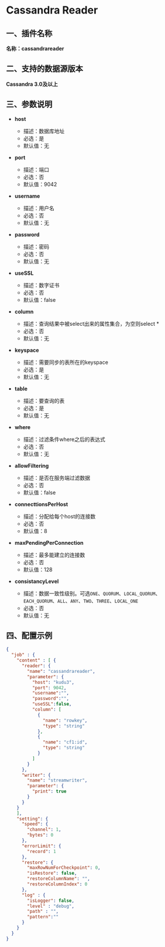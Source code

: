 # Cassandra Reader

<a name="s9KC6"></a>
## 一、插件名称
**名称：cassandrareader**<br />

<a name="jVb3v"></a>
## 二、支持的数据源版本
**Cassandra 3.0及以上**<br />

<a name="snQNv"></a>
## 三、参数说明

- **host**
  - 描述：数据库地址
  - 必选：是
  - 默认值：无



- **port**
  - 描述：端口
  - 必选：否
  - 默认值：9042



- **username**
  - 描述：用户名
  - 必选：否
  - 默认值：无



- **password**
  - 描述：密码
  - 必选：否
  - 默认值：无



- **useSSL**
  - 描述：数字证书
  - 必选：否
  - 默认值：false



- **column**
  - 描述：查询结果中被select出来的属性集合，为空则select *
  - 必选：否
  - 默认值：无



- **keyspace**
  - 描述：需要同步的表所在的keyspace
  - 必选：是
  - 默认值：无



- **table**
  - 描述：要查询的表
  - 必选：是
  - 默认值：无



- **where**
  - 描述：过滤条件where之后的表达式
  - 必选：否
  - 默认值：无



- **allowFiltering**
  - 描述：是否在服务端过滤数据
  - 必选：否
  - 默认值：false



- **connecttionsPerHost**
  - 描述：分配给每个host的连接数
  - 必选：否
  - 默认值：8



- **maxPendingPerConnection**
  - 描述：最多能建立的连接数
  - 必选：否
  - 默认值：128



- **consistancyLevel**
  - 描述：数据一致性级别。可选`ONE`、`QUORUM`、`LOCAL_QUORUM`、`EACH_QUORUM`、`ALL`、`ANY`、`TWO`、`THREE`、`LOCAL_ONE`
  - 必选：否
  - 默认值：无



<a name="oPPWY"></a>
## 四、配置示例
```json
{
  "job" : {
    "content" : [ {
      "reader": {
        "name": "cassandrareader",
        "parameter": {
          "host": "kudu3",
          "port": 9042,
          "username":"",
          "password":"",
          "useSSL":false,
          "column": [
            {
              "name": "rowkey",
              "type": "string"
            },
            {
              "name": "cf1:id",
              "type": "string"
            }
          ]
        }
      },
      "writer": {
        "name": "streamwriter",
        "parameter": {
          "print": true
        }
      }
    }
    ],
    "setting": {
      "speed": {
        "channel": 1,
        "bytes": 0
      },
      "errorLimit": {
        "record": 1
      },
      "restore": {
        "maxRowNumForCheckpoint": 0,
        "isRestore": false,
        "restoreColumnName": "",
        "restoreColumnIndex": 0
      },
      "log" : {
        "isLogger": false,
        "level" : "debug",
        "path" : "",
        "pattern":""
      }
    }
  }
}
```


